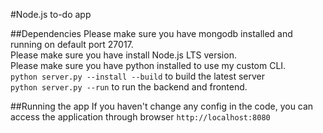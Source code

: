 #Node.js to-do app

##Dependencies
Please make sure you have mongodb installed and running on default port 27017. <br>
Please make sure you have install Node.js LTS version.<br>
Please make sure you have python installed to use my custom CLI.<br>
`python server.py --install --build` to build the latest server<br>
`python server.py --run` to run the backend and frontend.<br>

##Running the app
If you haven't change any config in the code, you can access the application through browser `http://localhost:8080`
